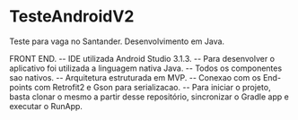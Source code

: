 # TesteAndroidV2
Teste para vaga no Santander. Desenvolvimento em Java.

FRONT END.
-- IDE utilizada Android Studio 3.1.3.
-- Para desenvolver o aplicativo foi utilizada a linguagem nativa Java. 
-- Todos os componentes sao nativos. 
-- Arquitetura estruturada em MVP.
-- Conexao com os End-points com Retrofit2 e Gson para serializacao.
-- Para iniciar o projeto, basta clonar o mesmo a partir desse repositório, sincronizar o Gradle app e executar o RunApp.

